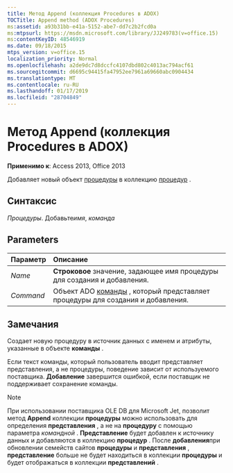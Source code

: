 ```yaml
---
title: Метод Append (коллекция Procedures в ADOX)
TOCTitle: Append method (ADOX Procedures)
ms:assetid: a93b31bb-e41a-5152-abe7-dd7c2b2fcd0a
ms:mtpsurl: https://msdn.microsoft.com/library/JJ249783(v=office.15)
ms:contentKeyID: 48546919
ms.date: 09/18/2015
mtps_version: v=office.15
localization_priority: Normal
ms.openlocfilehash: a2de9dc7d8dccfc4107dbd802c4013ac794acf61
ms.sourcegitcommit: d6695c94415fa47952ee7961a69660abc0904434
ms.translationtype: MT
ms.contentlocale: ru-RU
ms.lasthandoff: 01/17/2019
ms.locfileid: "28704849"
---
```

# <a name="append-method-adox-procedures"></a>Метод Append (коллекция Procedures в ADOX)

**Применимо к**: Access 2013, Office 2013

Добавляет новый объект [процедуры](procedure-object-adox.md) в коллекцию [процедур](procedures-collection-adox.md) .

## <a name="syntax"></a>Синтаксис

*Процедуры*. Добавьте*имя*, *команда*

## <a name="parameters"></a>Parameters

|Параметр|Описание|
|:--------|:----------|
|*Name* |**Строковое** значение, задающее имя процедуры для создания и добавления.|
|*Command* |Объект ADO [команды](command-object-ado.md) , который представляет процедуры для создания и добавления.|

## <a name="remarks"></a>Замечания

Создает новую процедуру в источник данных с именем и атрибуты, указанные в объекте **команды** .

Если текст команды, который пользователь вводит представляет представления, а не процедуры, поведение зависит от используемого поставщика. **Добавление** завершится ошибкой, если поставщик не поддерживает сохранение команды.

> [!NOTE]
> При использовании поставщика OLE DB для Microsoft Jet, позволит метод **Append** коллекции **процедуры** можно использовать для определения **представления** , а не на **процедуру** с помощью параметра *командной* . **Представление** будет добавлен к источнику данных и добавляются в коллекцию **процедур** . После **добавления**при обновлении семейств сайтов **процедуры** и **представления** , **представление** больше не будет находиться в коллекции **процедуры** и будет отображаться в коллекции **представлений** .


